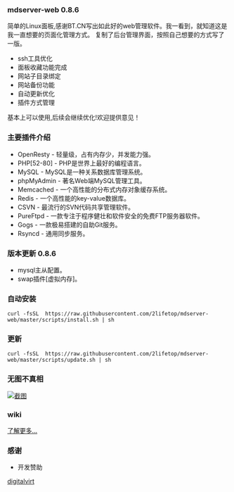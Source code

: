 ### mdserver-web 0.8.6
简单的Linux面板,感谢BT.CN写出如此好的web管理软件。我一看到，就知道这是我一直想要的页面化管理方式。
复制了后台管理界面，按照自己想要的方式写了一版。


* ssh工具优化
* 面板收藏功能完成
* 网站子目录绑定
* 网站备份功能
* 自动更新优化
* 插件方式管理

基本上可以使用,后续会继续优化!欢迎提供意见！


### 主要插件介绍
* OpenResty - 轻量级，占有内存少，并发能力强。
* PHP[52-80] - PHP是世界上最好的编程语言。
* MySQL - MySQL是一种关系数据库管理系统。
* phpMyAdmin - 著名Web端MySQL管理工具。
* Memcached - 一个高性能的分布式内存对象缓存系统。
* Redis - 一个高性能的key-value数据库。
* CSVN - 最流行的SVN代码共享管理软件。
* PureFtpd - 一款专注于程序健壮和软件安全的免费FTP服务器软件。
* Gogs - 一款极易搭建的自助Git服务。
* Rsyncd - 通用同步服务。

### 版本更新 0.8.6
* mysql主从配置。
* swap插件[虚拟内存]。

### 自动安装
```
curl -fsSL  https://raw.githubusercontent.com/2lifetop/mdserver-web/master/scripts/install.sh | sh
```

### 更新

```
curl -fsSL  https://raw.githubusercontent.com/2lifetop/mdserver-web/master/scripts/update.sh | sh
```

### 无图不真相
[![截图](/route/static/mdw.jpg)](/route/static/mdw.jpg)

### wiki
[了解更多...](https://github.com/midoks/mdserver-web/wiki)


### 感谢

- 开发赞助

[digitalvirt](https://digitalvirt.com/)

